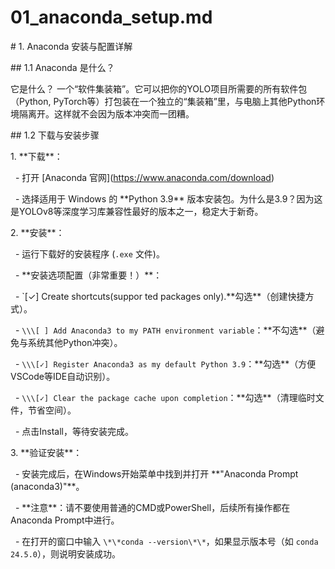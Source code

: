 # 01\_anaconda\_setup.md

\# 1. Anaconda 安装与配置详解



\## 1.1 Anaconda 是什么？

它是什么？ 一个“软件集装箱”。它可以把你的YOLO项目所需要的所有软件包（Python, PyTorch等）打包装在一个独立的“集装箱”里，与电脑上其他Python环境隔离开。这样就不会因为版本冲突而一团糟。



\## 1.2 下载与安装步骤



1\.  \*\*下载\*\*：

    -   打开 \[Anaconda 官网](https://www.anaconda.com/download)

    -   选择适用于 Windows 的 \*\*Python 3.9\*\* 版本安装包。为什么是3.9？因为这是YOLOv8等深度学习库兼容性最好的版本之一，稳定大于新奇。



2\.  \*\*安装\*\*：

    -   运行下载好的安装程序 (`.exe` 文件)。

    -   \*\*安装选项配置（非常重要！）\*\*：

        -   `\[✓] Create shortcuts(suppor ted packages only).\*\*勾选\*\*（创建快捷方式）。

        -   `\\\[ ] Add Anaconda3 to my PATH environment variable`：\*\*不勾选\*\*（避免与系统其他Python冲突）。

        -   `\\\[✓] Register Anaconda3 as my default Python 3.9`：\*\*勾选\*\*（方便VSCode等IDE自动识别）。

        -   `\\\[✓] Clear the package cache upon completion`：\*\*勾选\*\*（清理临时文件，节省空间）。

    -   点击Install，等待安装完成。



3\.  \*\*验证安装\*\*：

    -   安装完成后，在Windows开始菜单中找到并打开 \*\*"Anaconda Prompt (anaconda3)"\*\*。

    -   \*\*注意\*\*：请不要使用普通的CMD或PowerShell，后续所有操作都在Anaconda Prompt中进行。

    -   在打开的窗口中输入 `\*\*conda --version\*\*`，如果显示版本号（如 `conda 24.5.0`），则说明安装成功。

